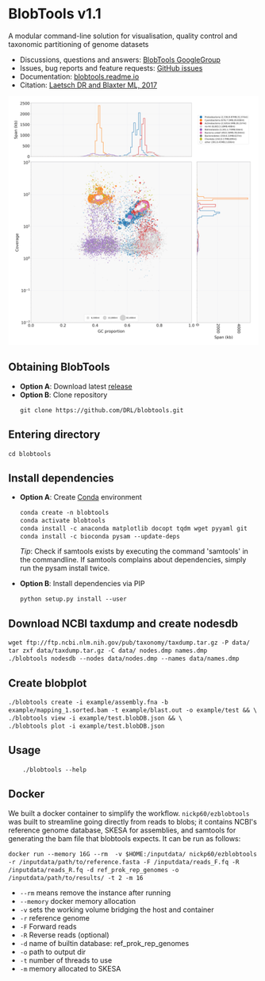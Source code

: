 BlobTools v1.1
===============================
A modular command-line solution for visualisation, quality control and taxonomic partitioning of genome datasets

- Discussions, questions and answers: [BlobTools GoogleGroup](https://groups.google.com/forum/#!forum/blobtools)
- Issues, bug reports and feature requests: [GitHub issues](https://github.com/DRL/blobtools/issues)
- Documentation: [blobtools.readme.io](https://blobtools.readme.io)
- Citation: [Laetsch DR and Blaxter ML, 2017](https://f1000research.com/articles/6-1287/v1)

![](https://github.com/DRL/blobtools/blob/master/example/blobplot.png)

Obtaining BlobTools
------------
- **Option A**: Download latest [release](https://github.com/DRL/blobtools/releases/latest)
- **Option B**: Clone repository
  ```
  git clone https://github.com/DRL/blobtools.git
  ```

Entering directory
------------
  ```
  cd blobtools
  ```

Install dependencies
------------
- **Option A**: Create [Conda](https://conda.io/en/latest/miniconda.html) environment

  ```
  conda create -n blobtools
  conda activate blobtools
  conda install -c anaconda matplotlib docopt tqdm wget pyyaml git
  conda install -c bioconda pysam --update-deps
  ```
  *Tip*: Check if samtools exists by executing the command 'samtools' in the commandline. If samtools complains about dependencies, simply run the pysam install twice.

- **Option B**: Install dependencies via PIP
  ```
  python setup.py install --user
  ```

Download NCBI taxdump and create nodesdb
------------
  ```
  wget ftp://ftp.ncbi.nlm.nih.gov/pub/taxonomy/taxdump.tar.gz -P data/
  tar zxf data/taxdump.tar.gz -C data/ nodes.dmp names.dmp
  ./blobtools nodesdb --nodes data/nodes.dmp --names data/names.dmp
  ```

Create blobplot
------------
  ```
  ./blobtools create -i example/assembly.fna -b example/mapping_1.sorted.bam -t example/blast.out -o example/test && \
  ./blobtools view -i example/test.blobDB.json && \
  ./blobtools plot -i example/test.blobDB.json
  ```
Usage
-----
```
    ./blobtools --help
```

Docker
------

We built a docker container to simplify the workflow.  `nickp60/ezblobtools` was built to streamline going directly from reads to blobs;  it contains NCBI's reference genome database, SKESA for assemblies, and samtools for generating the bam file that blobtools expects. It can be run as follows:
```
docker run --memory 16G --rm  -v $HOME:/inputdata/ nickp60/ezblobtools  -r /inputdata/path/to/reference.fasta -F /inputdata/reads_F.fq -R /inputdata/reads_R.fq -d ref_prok_rep_genomes -o /inputdata/path/to/results/ -t 2 -m 16
```

- `--rm` means remove the instance after running
- `--memory` docker memory allocation
- `-v` sets the working volume bridging the host and container
- `-r` reference genome
- `-F` Forward reads
- `-R` Reverse reads (optional)
- `-d` name of builtin database: ref_prok_rep_genomes
- `-o` path to output dir
- `-t` number of threads to use
- `-m` memory allocated to SKESA
